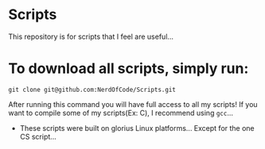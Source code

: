 # Scripts
This repository is for scripts that I feel are useful...

# To download all scripts, simply run: 


```GIT
git clone git@github.com:NerdOfCode/Scripts.git
```

After running this command you will have full access to all my scripts!
If you want to compile some of my scripts(Ex: C), I recommend using `gcc`...

<ul>
  <li>These scripts were built on glorius Linux platforms... Except for the one CS script...</li>    
</ul>
